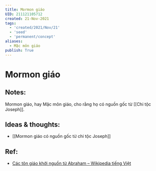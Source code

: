 ```yaml
---
title: Mormon giáo
UID: 211121105712
created: 21-Nov-2021
tags:
  - 'created/2021/Nov/21'
  - 'seed'
  - 'permanent/concept'
aliases:
  - Mặc môn giáo
publish: True
---
```

# Mormon giáo

## Notes:
Mormon giáo, hay Mặc môn giáo, cho rằng họ có nguồn gốc từ [[Chi tộc Joseph]].

## Ideas & thoughts:
- [[Mormon giáo có nguồn gốc từ chi tộc Joseph]]

## Ref:
- [Các tôn giáo khởi nguồn từ Abraham – Wikipedia tiếng Việt](https://vi.wikipedia.org/wiki/C%C3%A1c_t%C3%B4n_gi%C3%A1o_kh%E1%BB%9Fi_ngu%E1%BB%93n_t%E1%BB%AB_Abraham)

